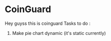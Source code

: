 # CoinGuard

Hey guyss this is coinguard
Tasks to do :
1) Make pie chart dynamic (it's static currently)
